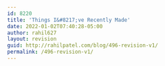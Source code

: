 ```yaml
---
id: 8220
title: 'Things I&#8217;ve Recently Made'
date: 2022-01-02T07:40:28-05:00
author: rahil627
layout: revision
guid: http://rahilpatel.com/blog/496-revision-v1/
permalink: /496-revision-v1/
---
```

